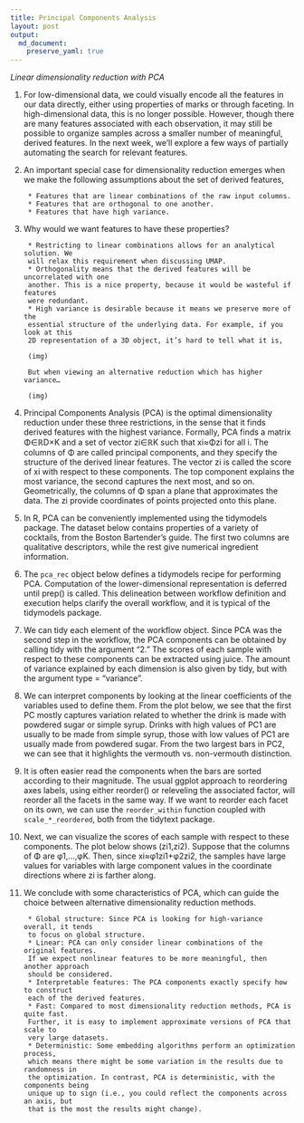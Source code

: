 ```yaml
---
title: Principal Components Analysis
layout: post
output: 
  md_document:
    preserve_yaml: true
---
```


*Linear dimensionality reduction with PCA*

1.  For low-dimensional data, we could visually encode all the features
    in our data directly, either using properties of marks or through
    faceting. In high-dimensional data, this is no longer possible.
    However, though there are many features associated with each
    observation, it may still be possible to organize samples across a
    smaller number of meaningful, derived features. In the next week,
    we’ll explore a few ways of partially automating the search for
    relevant features.

2.  An important special case for dimensionality reduction emerges when
    we make the following assumptions about the set of derived features,

         * Features that are linear combinations of the raw input columns.
         * Features that are orthogonal to one another.
         * Features that have high variance.

3.  Why would we want features to have these properties?

         * Restricting to linear combinations allows for an analytical solution. We
         will relax this requirement when discussing UMAP.
         * Orthogonality means that the derived features will be uncorrelated with one
         another. This is a nice property, because it would be wasteful if features
         were redundant.
         * High variance is desirable because it means we preserve more of the
         essential structure of the underlying data. For example, if you look at this
         2D representation of a 3D object, it’s hard to tell what it is,

         (img)

         But when viewing an alternative reduction which has higher variance…

         (img)

4.  Principal Components Analysis (PCA) is the optimal dimensionality
    reduction under these three restrictions, in the sense that it finds
    derived features with the highest variance. Formally, PCA finds a
    matrix Φ∈ℝD×K and a set of vector zi∈ℝK such that xi≈Φzi for all i.
    The columns of Φ are called principal components, and they specify
    the structure of the derived linear features. The vector zi is
    called the score of xi with respect to these components. The top
    component explains the most variance, the second captures the next
    most, and so on. Geometrically, the columns of Φ span a plane that
    approximates the data. The zi provide coordinates of points
    projected onto this plane.

5.  In R, PCA can be conveniently implemented using the tidymodels
    package. The dataset below contains properties of a variety of
    cocktails, from the Boston Bartender’s guide. The first two columns
    are qualitative descriptors, while the rest give numerical
    ingredient information.

6.  The `pca_rec` object below defines a tidymodels recipe for
    performing PCA. Computation of the lower-dimensional representation
    is deferred until prep() is called. This delineation between
    workflow definition and execution helps clarify the overall
    workflow, and it is typical of the tidymodels package.

7.  We can tidy each element of the workflow object. Since PCA was the
    second step in the workflow, the PCA components can be obtained by
    calling tidy with the argument “2.” The scores of each sample with
    respect to these components can be extracted using juice. The amount
    of variance explained by each dimension is also given by tidy, but
    with the argument type = “variance”.

8.  We can interpret components by looking at the linear coefficients of
    the variables used to define them. From the plot below, we see that
    the first PC mostly captures variation related to whether the drink
    is made with powdered sugar or simple syrup. Drinks with high values
    of PC1 are usually to be made from simple syrup, those with low
    values of PC1 are usually made from powdered sugar. From the two
    largest bars in PC2, we can see that it highlights the vermouth
    vs. non-vermouth distinction.

9.  It is often easier read the components when the bars are sorted
    according to their magnitude. The usual ggplot approach to
    reordering axes labels, using either reorder() or releveling the
    associated factor, will reorder all the facets in the same way. If
    we want to reorder each facet on its own, we can use the
    `reorder_within` function coupled with `scale_*_reordered`, both
    from the tidytext package.

10. Next, we can visualize the scores of each sample with respect to
    these components. The plot below shows (zi1,zi2). Suppose that the
    columns of Φ are φ1,…,φK. Then, since xi≈φ1zi1+φ2zi2, the samples
    have large values for variables with large component values in the
    coordinate directions where zi is farther along.

11. We conclude with some characteristics of PCA, which can guide the
    choice between alternative dimensionality reduction methods.

         * Global structure: Since PCA is looking for high-variance overall, it tends
         to focus on global structure.
         * Linear: PCA can only consider linear combinations of the original features.
         If we expect nonlinear features to be more meaningful, then another approach
         should be considered.
         * Interpretable features: The PCA components exactly specify how to construct
         each of the derived features.
         * Fast: Compared to most dimensionality reduction methods, PCA is quite fast.
         Further, it is easy to implement approximate versions of PCA that scale to
         very large datasets.
         * Deterministic: Some embedding algorithms perform an optimization process,
         which means there might be some variation in the results due to randomness in
         the optimization. In contrast, PCA is deterministic, with the components being
         unique up to sign (i.e., you could reflect the components across an axis, but
         that is the most the results might change).
